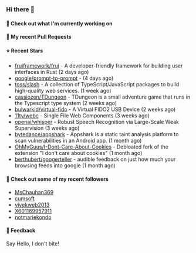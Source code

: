 ### Hi there 👋

#### 👷 Check out what I'm currently working on

#### 🔨 My recent Pull Requests


#### ⭐ Recent Stars

- [fruiframework/frui](https://github.com/fruiframework/frui) - A developer-friendly framework for building user interfaces in Rust (2 days ago)
- [google/prompt-to-prompt](https://github.com/google/prompt-to-prompt) -  (4 days ago)
- [toss/slash](https://github.com/toss/slash) - A collection of TypeScript/JavaScript packages to build high-quality web services. (1 week ago)
- [cassiozen/TDungeon](https://github.com/cassiozen/TDungeon) - TDungeon is a small adventure game that runs in the Typescript type system (2 weeks ago)
- [bulwarkid/virtual-fido](https://github.com/bulwarkid/virtual-fido) - A Virtual FIDO2 USB Device (2 weeks ago)
- [11ty/webc](https://github.com/11ty/webc) - Single File Web Components (3 weeks ago)
- [openai/whisper](https://github.com/openai/whisper) - Robust Speech Recognition via Large-Scale Weak Supervision (3 weeks ago)
- [bytedance/appshark](https://github.com/bytedance/appshark) - Appshark is a static taint analysis platform to scan vulnerabilities in an Android app. (1 month ago)
- [OhMyGuus/I-Dont-Care-About-Cookies](https://github.com/OhMyGuus/I-Dont-Care-About-Cookies) - Debloated fork of the extension &#34;I don&#39;t care about cookies&#34; (1 month ago)
- [berthubert/googerteller](https://github.com/berthubert/googerteller) - audible feedback on just how much your browsing feeds into google (1 month ago)

#### 👯 Check out some of my recent followers

- [MsChauhan369](https://github.com/MsChauhan369)
- [cumsoft](https://github.com/cumsoft)
- [vivekweb2013](https://github.com/vivekweb2013)
- [X601169957911](https://github.com/X601169957911)
- [notmariekondo](https://github.com/notmariekondo)

#### 💬 Feedback

Say Hello, I don't bite!